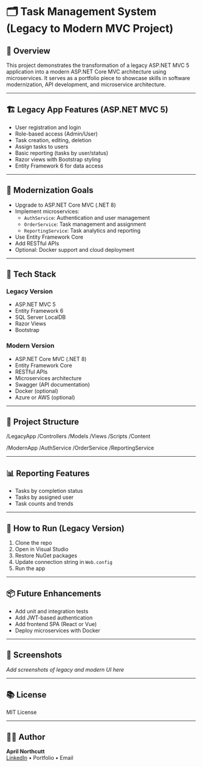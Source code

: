 # 🗂️ Task Management System (Legacy to Modern MVC Project)

## 📌 Overview

This project demonstrates the transformation of a legacy ASP.NET MVC 5 application into a modern ASP.NET Core MVC architecture using microservices. It serves as a portfolio piece to showcase skills in software modernization, API development, and microservice architecture.

---

## 🏗️ Legacy App Features (ASP.NET MVC 5)

- User registration and login
- Role-based access (Admin/User)
- Task creation, editing, deletion
- Assign tasks to users
- Basic reporting (tasks by user/status)
- Razor views with Bootstrap styling
- Entity Framework 6 for data access

---

## 🚀 Modernization Goals

- Upgrade to ASP.NET Core MVC (.NET 8)
- Implement microservices:
  - `AuthService`: Authentication and user management
  - `OrderService`: Task management and assignment
  - `ReportingService`: Task analytics and reporting
- Use Entity Framework Core
- Add RESTful APIs
- Optional: Docker support and cloud deployment
---

## 🧱 Tech Stack

### Legacy Version
- ASP.NET MVC 5
- Entity Framework 6
- SQL Server LocalDB
- Razor Views
- Bootstrap

### Modern Version
- ASP.NET Core MVC (.NET 8)
- Entity Framework Core
- RESTful APIs
- Microservices architecture
- Swagger (API documentation)
- Docker (optional)
- Azure or AWS (optional)

---

## 📁 Project Structure

/LegacyApp /Controllers /Models /Views /Scripts /Content

/ModernApp /AuthService /OrderService /ReportingService


---

## 📊 Reporting Features

- Tasks by completion status
- Tasks by assigned user
- Task counts and trends

---

## 🧪 How to Run (Legacy Version)

1. Clone the repo
2. Open in Visual Studio
3. Restore NuGet packages
4. Update connection string in `Web.config`
5. Run the app

---

## 📦 Future Enhancements

- Add unit and integration tests
- Add JWT-based authentication
- Add frontend SPA (React or Vue)
- Deploy microservices with Docker

---

## 📸 Screenshots

_Add screenshots of legacy and modern UI here_

---

## 📚 License

MIT License

---

## 🙋‍♀️ Author

**April Northcutt**  
[LinkedIn](#) • Portfolio • Email
